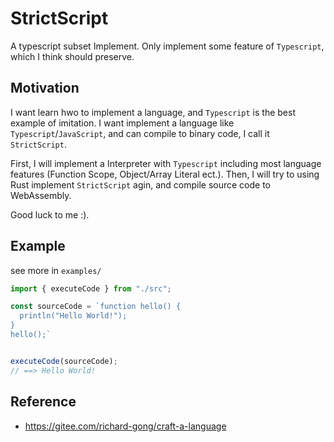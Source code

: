 # StrictScript

A typescript subset Implement. Only implement some feature of `Typescript`, which I think should preserve.

## Motivation

I want learn hwo to implement a language, and `Typescript` is the best example of imitation. I want implement a language like `Typescript`/`JavaScript`, and can compile to binary code, I call it `StrictScript`.

First, I will implement a Interpreter with `Typescript` including most language features (Function Scope, Object/Array Literal ect.). Then, I will try to using Rust implement `StrictScript` agin, and compile source code to WebAssembly.

Good luck to me :).

## Example

see more in  `examples/`

```js
import { executeCode } from "./src";

const sourceCode = `function hello() {
  println("Hello World!");
}
hello();`


executeCode(sourceCode);
// ==> Hello World!
```

## Reference

+ <https://gitee.com/richard-gong/craft-a-language>